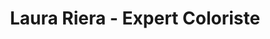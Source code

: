 ---
title: "Laura Riera - Expert Coloriste"
url: /trilport/laura-riera-expert-coloriste/
shop: Friseur
---
